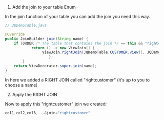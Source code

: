 1. Add the join to your table Enum

In the join function of your table you can add the join you need this way.

```java
// JQDemoTable.java

@Override
public JoinBuilder join(String name) {
	if (ORDER /* The table that contains the join */ == this && "rightcustomer".equals(name) /* The join name */) {
			return () -> new ViewJoin[] {
                 ViewJoin.rightJoin(JQDemoTable.CUSTOMER.view(), JQDemoTable.ORDER.column(JQDemoColumn.CUSTOMER_ID).eq(JQDemoTable.CUSTOMER.column(JQDemoColumn.ID)))
                    };
		}
	return ViewDecorator.super.join(name);
}
```
In here we added a RIGHT JOIN called "rightcustomer" (it's up to you to choose a name)

2. Apply the RIGHT JOIN

Now to apply this "rightcustomer" join we created:

```c#
col1,col2,col3,...&join="rightcustomer"
```
